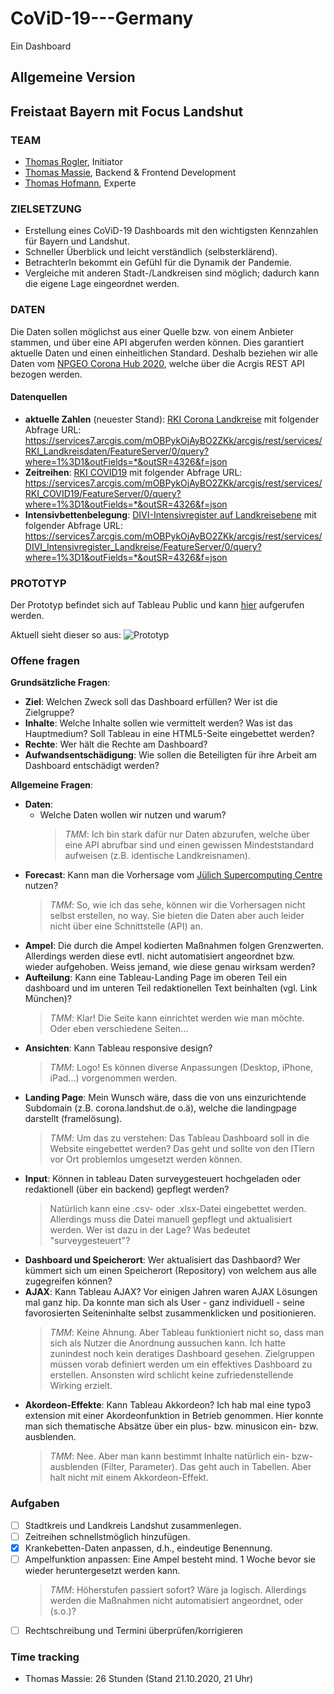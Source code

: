 # CoViD-19---Germany

Ein Dashboard 

## Allgemeine Version


## Freistaat Bayern mit Focus Landshut

### TEAM

- [Thomas Rogler](https://www.linkedin.com/in/tom-rogler-6405bbb1/), Initiator
- [Thomas Massie](https://www.linkedin.com/in/thomasmmassie/), Backend & Frontend Development
- [Thomas Hofmann](https://www.linkedin.com/in/thomas-hofmann-a2817646/), Experte

### ZIELSETZUNG

- Erstellung eines CoViD-19 Dashboards mit den wichtigsten Kennzahlen für Bayern und Landshut.
- Schneller Überblick und leicht verständlich (selbsterklärend).
- BetrachterIn bekommt ein Gefühl für die Dynamik der Pandemie.
- Vergleiche mit anderen Stadt-/Landkreisen sind möglich; dadurch kann die eigene Lage eingeordnet werden.

### DATEN

Die Daten sollen möglichst aus einer Quelle bzw. von einem Anbieter stammen, und über eine API abgerufen werden können. Dies garantiert aktuelle Daten und einen einheitlichen Standard. Deshalb beziehen wir alle Daten vom [NPGEO Corona Hub 2020](https://npgeo-corona-npgeo-de.hub.arcgis.com/), welche über die Acrgis REST API bezogen werden.

#### Datenquellen

- **aktuelle Zahlen** (neuester Stand): [RKI Corona Landkreise](https://npgeo-corona-npgeo-de.hub.arcgis.com/datasets/917fc37a709542548cc3be077a786c17_0/geoservice) mit folgender Abfrage URL: https://services7.arcgis.com/mOBPykOjAyBO2ZKk/arcgis/rest/services/RKI_Landkreisdaten/FeatureServer/0/query?where=1%3D1&outFields=*&outSR=4326&f=json
- **Zeitreihen**: [RKI COVID19](https://npgeo-corona-npgeo-de.hub.arcgis.com/datasets/dd4580c810204019a7b8eb3e0b329dd6_0/geoservice) mit folgender Abfrage URL: https://services7.arcgis.com/mOBPykOjAyBO2ZKk/arcgis/rest/services/RKI_COVID19/FeatureServer/0/query?where=1%3D1&outFields=*&outSR=4326&f=json
- **Intensivbettenbelegung**: [DIVI-Intensivregister auf Landkreisebene](https://npgeo-corona-npgeo-de.hub.arcgis.com/datasets/8fc79b6cf7054b1b80385bda619f39b8_0/geoservice) mit folgender Abfrage URL: https://services7.arcgis.com/mOBPykOjAyBO2ZKk/arcgis/rest/services/DIVI_Intensivregister_Landkreise/FeatureServer/0/query?where=1%3D1&outFields=*&outSR=4326&f=json

### PROTOTYP

Der Prototyp befindet sich auf Tableau Public und kann [hier](https://public.tableau.com/profile/thomas.massie#!/vizhome/CoViD-19---Bayern-Prototype01---Test/Dashboard) aufgerufen werden.

Aktuell sieht dieser so aus:
![Prototyp](https://github.com/thomassie/CoViD-19---Germany/blob/main/04---Screenshots/Bildschirmfoto%202020-10-21%20um%2000.05.37.png)

### Offene fragen

**Grundsätzliche Fragen**:

- **Ziel**: Welchen Zweck soll das Dashboard erfüllen? Wer ist die Zielgruppe?
- **Inhalte**: Welche Inhalte sollen wie vermittelt werden? Was ist das Hauptmedium? Soll Tableau in eine HTML5-Seite eingebettet werden?
- **Rechte**: Wer hält die Rechte am Dashboard?
- **Aufwandsentschädigung**: Wie sollen die Beteiligten für ihre Arbeit am Dashboard entschädigt werden?

**Allgemeine Fragen**:

- **Daten**:
  - Welche Daten wollen wir nutzen und warum? 
    > *TMM*: Ich bin stark dafür nur Daten abzurufen, welche über eine API abrufbar sind und einen gewissen Mindeststandard aufweisen (z.B. identische Landkreisnamen).
- **Forecast**: Kann man die Vorhersage vom [Jülich Supercomputing Centre](https://covid19-bayesian.fz-juelich.de/) nutzen? 
   > *TMM*: So, wie ich das sehe, können wir die Vorhersagen nicht selbst erstellen, no way. Sie bieten die Daten aber auch leider nicht über eine Schnittstelle (API) an.
- **Ampel**: Die durch die Ampel kodierten Maßnahmen folgen Grenzwerten. Allerdings werden diese evtl. nicht automatisiert angeordnet bzw. wieder aufgehoben. Weiss jemand, wie diese genau wirksam werden?
- **Aufteilung**: Kann eine Tableau-Landing Page im oberen Teil ein dashboard und im unteren Teil redaktionellen Text beinhalten (vgl. Link München)?
  > *TMM*: Klar! Die Seite kann einrichtet werden wie man möchte. Oder eben verschiedene Seiten...
- **Ansichten**: Kann Tableau responsive design?
  > *TMM*: Logo! Es können diverse Anpassungen (Desktop, iPhone, iPad...) vorgenommen werden.
- **Landing Page**: Mein Wunsch wäre, dass die von uns einzurichtende Subdomain (z.B. corona.landshut.de o.ä), welche die landingpage  darstellt (framelösung).
  > *TMM*: Um das zu verstehen: Das Tableau Dashboard soll in die Website eingebettet werden? Das geht und sollte von den ITlern vor Ort problemlos umgesetzt werden können.
- **Input**: Können in tableau Daten surveygesteuert hochgeladen oder redaktionell (über ein backend) gepflegt werden?
  > Natürlich kann eine .csv- oder .xlsx-Datei eingebettet werden. Allerdings muss die Datei manuell gepflegt und aktualisiert werden. Wer ist dazu in der Lage? Was bedeutet "surveygesteuert"?
- **Dashboard und Speicherort**: Wer aktualisiert das Dashbaord? Wer kümmert sich um einen Speicherort (Repository) von welchem aus alle zugegreifen können?
- **AJAX**: Kann Tableau AJAX? Vor einigen Jahren waren AJAX Lösungen mal ganz hip. Da konnte man sich als User - ganz individuell - seine favorosierten Seiteninhalte selbst zusammenklicken und positionieren.
  > *TMM*: Keine Ahnung. Aber Tableau funktioniert nicht so, dass man sich als Nutzer die Anordnung aussuchen kann. Ich hatte zunindest noch kein deratiges Dashboard gesehen. Zielgruppen müssen vorab definiert werden um ein effektives Dashboard zu erstellen. Ansonsten wird schlicht keine zufriedenstellende Wirking erzielt.
- **Akordeon-Effekte**: Kann Tableau Akkordeon? Ich hab mal eine typo3 extension mit einer Akordeonfunktion in Betrieb genommen. Hier konnte man sich thematische Absätze über ein plus- bzw. minusicon ein- bzw. ausblenden.
  > *TMM*: Nee. Aber man kann bestimmt Inhalte natürlich ein- bzw- ausblenden (Filter, Parameter). Das geht auch in Tabellen. Aber halt nicht mit einem Akkordeon-Effekt.
 
### Aufgaben
 
- [ ] Stadtkreis und Landkreis Landshut zusammenlegen.
- [ ] Zeitreihen schnellstmöglich hinzufügen.
- [x] Krankebetten-Daten anpassen, d.h., eindeutige Benennung.
- [ ] Ampelfunktion anpassen: Eine Ampel besteht mind. 1 Woche bevor sie wieder heruntergesetzt werden kann. 
  > *TMM*: Höherstufen passiert sofort? Wäre ja logisch. Allerdings werden die Maßnahmen nicht automatisiert angeordnet, oder (s.o.)?
- [ ] Rechtschreibung und Termini überprüfen/korrigieren

### Time tracking

- Thomas Massie: 26 Stunden (Stand 21.10.2020, 21 Uhr)
